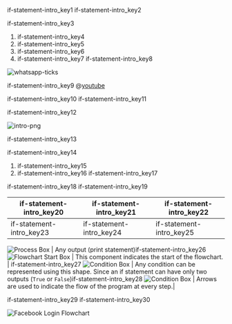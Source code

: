 if-statement-intro_key1
if-statement-intro_key2


if-statement-intro_key3
1. if-statement-intro_key4
2. if-statement-intro_key5
3. if-statement-intro_key6
4. if-statement-intro_key7
if-statement-intro_key8


![whatsapp-ticks](assets/theory_images/if-statement-intro_whatsapp-blue-grey-ticks.jpg)

if-statement-intro_key9
@[youtube](fVUL-vzrIcM)


if-statement-intro_key10
if-statement-intro_key11


if-statement-intro_key12


![intro-png](assets/theory_images/if-statement-intro_flowchart1.png)

if-statement-intro_key13


if-statement-intro_key14


1. if-statement-intro_key15
2. if-statement-intro_key16
if-statement-intro_key17


if-statement-intro_key18
if-statement-intro_key19


|if-statement-intro_key20|if-statement-intro_key21|if-statement-intro_key22|
|-----------|-----------|-----------|
|if-statement-intro_key23|if-statement-intro_key24|if-statement-intro_key25|

![Process Box](assets/theory_images/if-statement-intro_flowchart-process.png)       	| Any output (print statement)if-statement-intro_key26
![Flowchart Start Box](assets/theory_images/if-statement-intro_flowchart-start.png)     | This component indicates the start of the flowchart.    |
if-statement-intro_key27
![Condition Box](assets/theory_images/if-statement-intro_flowchart-if-box.png)      	| Any condition can be represented using this shape. Since an if statement can have only two outputs (`True` or `False`)if-statement-intro_key28
![Condition Box](assets/theory_images/if-statement-intro_flowchart-arrow.png)           | Arrows are used to indicate the flow of the program at every step.|

if-statement-intro_key29
if-statement-intro_key30


![Facebook Login Flowchart](assets/theory_images/if-statement-intro_fb-login-flowchart.png)